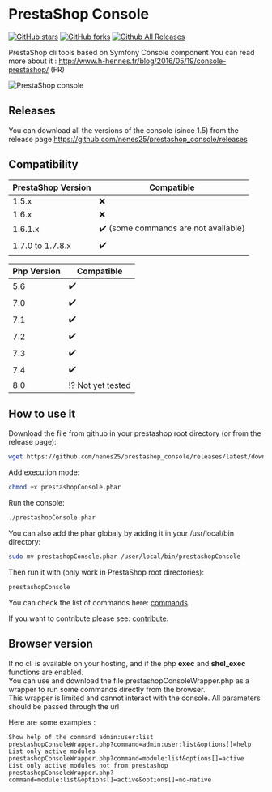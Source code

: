 # PrestaShop Console

[![GitHub stars](https://img.shields.io/github/stars/nenes25/prestashop_console)](https://github.com/nenes25/eicaptcha/stargazers)
[![GitHub forks](https://img.shields.io/github/forks/nenes25/prestashop_console)](https://github.com/nenes25/eicaptcha/network)
[![Github All Releases](https://img.shields.io/github/downloads/nenes25/prestashop_console/total.svg)]()

PrestaShop cli tools based on Symfony Console component
You can read more about it : http://www.h-hennes.fr/blog/2016/05/19/console-prestashop/ (FR)

![PrestaShop console](console.png?raw=true "PrestaShop console")

Releases
---

You can download all the versions of the console (since 1.5) from the release page https://github.com/nenes25/prestashop_console/releases

Compatibility
---

| PrestaShop Version | Compatible |
| ------------------ | -----------|
| 1.5.x | :x: |
| 1.6.x | :x: |
| 1.6.1.x | :heavy_check_mark: (some commands are not available)|
| 1.7.0 to 1.7.8.x | :heavy_check_mark: |

| Php Version | Compatible |
| ------ | -----------|
| 5.6 | :heavy_check_mark:|
| 7.0 | :heavy_check_mark: |
| 7.1 | :heavy_check_mark: |
| 7.2 | :heavy_check_mark: |
| 7.3| :heavy_check_mark: |
| 7.4 | :heavy_check_mark: |
| 8.0 | :interrobang: Not yet tested |

How to use it
---

Download the file from github in your prestashop root directory (or from the release page):

```bash
wget https://github.com/nenes25/prestashop_console/releases/latest/download/prestashopConsole.phar
```

Add execution mode:

```bash
chmod +x prestashopConsole.phar
```

Run the console:

```bash
./prestashopConsole.phar
```

You can also add the phar globaly by adding it in your /usr/local/bin directory:

```bash
sudo mv prestashopConsole.phar /user/local/bin/prestashopConsole
```

Then run it with (only work in PrestaShop root directories):

```bash
prestashopConsole
```

You can check the list of commands here: [commands](COMMANDS.md).

If you want to contribute please see: [contribute](CONTRIBUTE.md).

Browser version
---

If no cli is available on your hosting, and if the php **exec** and **shel_exec** functions are enabled.  
You can use and download the file prestashopConsoleWrapper.php as a wrapper to run some commands directly from the browser.  
This wrapper is limited and cannot interact with the console.
All parameters should be passed through the url  

Here are some examples :
```
Show help of the command admin:user:list
prestashopConsoleWrapper.php?command=admin:user:list&options[]=help
List only active modules
prestashopConsoleWrapper.php?command=module:list&options[]=active
List only active modules not from prestashop
prestashopConsoleWrapper.php?command=module:list&options[]=active&options[]=no-native
```

